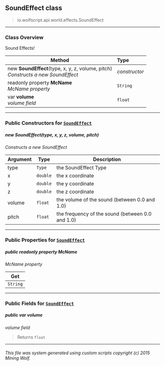 ## SoundEffect __class__

>io.wolfscript.api.world.effects.SoundEffect

---

### Class Overview

Sound Effects!

Method | Type   
--- | :--- 
new __SoundEffect__(type, x, y, z, volume, pitch) <br> _Constructs a new SoundEffect_ | _constructor_
 readonly property __McName__ <br> _McName property_ | `String`
 var __volume__ <br> _volume field_ | `float`



---

### Public Constructors for [`SoundEffect`](SoundEffect.md)

##### <a id='soundeffect'></a>new __SoundEffect__(type, x, y, z, volume, pitch) 

_Constructs a new SoundEffect_

Argument | Type | Description  
--- | --- | --- 
type | `Type` | the SoundEffect Type
x | `double` | the x coordinate
y | `double` | the y coordinate
z | `double` | the z coordinate
volume | `float` | the volume of the sound (between 0.0 and 1.0)
pitch | `float` | the frequency of the sound (between 0.0 and 1.0)

---

### Public Properties for [`SoundEffect`](SoundEffect.md)

##### <a id='mcname'></a>public  readonly property __McName__

_McName property_

Get | 
--- | 
`String` |



---

### Public Fields for [`SoundEffect`](SoundEffect.md)

##### <a id='volume'></a>public  var __volume__

_volume field_

>Returns
>  `float`

---


###### This file was system generated using custom scripts copyright (c) 2015 Mining Wolf.
	

